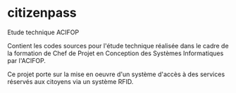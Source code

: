 # citizenpass
Etude technique ACIFOP

Contient les codes sources pour l'étude technique réalisée dans le cadre 
de la formation de Chef de Projet en Conception des Systèmes Informatiques
par l'ACIFOP.

Ce projet porte sur la mise en oeuvre d'un système d'accès à des services
réservés aux citoyens via un système RFID.
